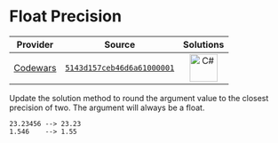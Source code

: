 [_metadata_:generated]: - "true"

# Float Precision

<!-- INFO TABLE BEGIN -->

| Provider                                        | Source                                                                               | Solutions                                                                                                                           |
| :---------------------------------------------: | :----------------------------------------------------------------------------------: | :---------------------------------------------------------------------------------------------------------------------------------: |
| [Codewars](../../../docs/providers/Codewars.md) | [`5143d157ceb46d6a61000001`](https://www.codewars.com/kata/5143d157ceb46d6a61000001) | [<img src="https://res.cloudinary.com/rascaltwo/image/upload/v1631924063/c_bnvpsm.svg" alt="C#" title="C#" width="50" />](solve.cs) |

<!-- INFO TABLE END -->

Update the solution method to round the argument value to the closest precision of two. The argument will always
be a float.

```
23.23456 --> 23.23
1.546    --> 1.55
```
